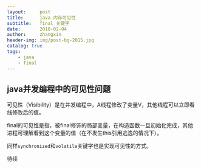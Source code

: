 ```yaml
---
layout:     post                       
title:      java 内存可见性            
subtitle:   final 关键字
date:       2018-02-04               
author:     zhangxin                       
header-img: img/post-bg-2015.jpg     
catalog: true                     
tags:                               
    - java
    - final
---
```


## java并发编程中的可见性问题

可见性（Visibility）是在并发编程中，A线程修改了变量V，其他线程可以立即看线修改后的值。

final的可见性是指，被final修饰的局部变量，在构造函数一旦初始化完成，其他进程可理解看到这个变量的值（在不发生this引用逃逸的情况下）。

同样`synchronized`和`volatile`关键字也是实现可见性的方式。

待续


